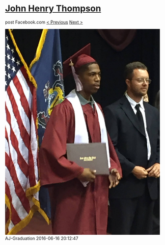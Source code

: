 # [John Henry Thompson](../README.md)
post Facebook.com
[< Previous](2016-06-16-7.md) [Next >](2016-06-16-9.md)

[![](../media/2016-06-16/AJ-Graduation-2.jpg)](../README.md)
AJ-Graduation
2016-06-16 20:12:47